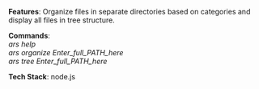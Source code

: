 <b>Features</b>: Organize files in separate directories based on categories and display all files in tree structure.
<div><b>Commands</b>:</div>
<div><i>ars help</div></i>
<div><i>ars organize Enter_full_PATH_here</div></i>
<div><i>ars tree Enter_full_PATH_here</div></i>
<p></p>
<div><b>Tech Stack</b>: node.js</div>

